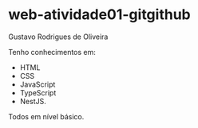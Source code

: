 # web-atividade01-gitgithub

Gustavo Rodrigues de Oliveira

Tenho conhecimentos em:

-   HTML
-   CSS
-   JavaScript
-   TypeScript
-   NestJS.

Todos em nível básico.

